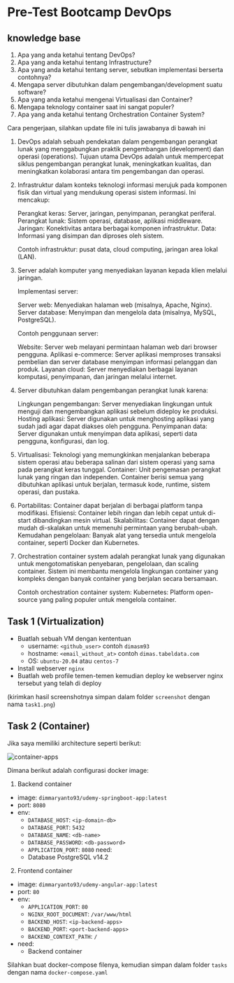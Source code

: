 # Pre-Test Bootcamp DevOps

## knowledge base

1. Apa yang anda ketahui tentang DevOps?
2. Apa yang anda ketahui tentang Infrastructure?
3. Apa yang anda ketahui tentang server, sebutkan implementasi berserta contohnya?
4. Mengapa server dibutuhkan dalam pengembangan/development suatu software?
5. Apa yang anda ketahui mengenai Virtualisasi dan Container?
6. Mengapa teknology container saat ini sangat populer?
7. Apa yang anda ketahui tentang Orchestration Container System?

Cara pengerjaan, silahkan update file ini tulis jawabanya di bawah ini

1. DevOps adalah sebuah pendekatan dalam pengembangan perangkat lunak yang menggabungkan 
   praktik pengembangan (development) dan operasi (operations). Tujuan utama DevOps adalah
   untuk mempercepat siklus pengembangan perangkat lunak, meningkatkan kualitas, 
   dan meningkatkan kolaborasi antara tim pengembangan dan operasi.

2. Infrastruktur dalam konteks teknologi informasi merujuk pada komponen fisik dan virtual
   yang mendukung operasi sistem informasi. Ini mencakup:

   Perangkat keras: Server, jaringan, penyimpanan, perangkat periferal.
   Perangkat lunak: Sistem operasi, database, aplikasi middleware.
   Jaringan: Konektivitas antara berbagai komponen infrastruktur.
   Data: Informasi yang disimpan dan diproses oleh sistem.

   Contoh infrastruktur: pusat data, cloud computing, jaringan area lokal (LAN).

3. Server adalah komputer yang menyediakan layanan kepada klien melalui jaringan.

   Implementasi server:

   Server web: Menyediakan halaman web (misalnya, Apache, Nginx).
   Server database: Menyimpan dan mengelola data (misalnya, MySQL, PostgreSQL).

   Contoh penggunaan server:

   Website: Server web melayani permintaan halaman web dari browser pengguna.
   Aplikasi e-commerce: Server aplikasi memproses transaksi pembelian dan server database 
   menyimpan informasi pelanggan dan produk.
   Layanan cloud: Server menyediakan berbagai layanan komputasi, penyimpanan, dan jaringan 
   melalui internet.

4. Server dibutuhkan dalam pengembangan perangkat lunak karena:

   Lingkungan pengembangan: Server menyediakan lingkungan untuk menguji dan mengembangkan 
   aplikasi sebelum dideploy ke produksi.
   Hosting aplikasi: Server digunakan untuk menghosting aplikasi yang sudah jadi agar dapat
   diakses oleh pengguna.
   Penyimpanan data: Server digunakan untuk menyimpan data aplikasi, seperti data pengguna,
   konfigurasi, dan log.

5. Virtualisasi: Teknologi yang memungkinkan menjalankan beberapa sistem operasi atau beberapa
   salinan dari sistem operasi yang sama pada perangkat keras tunggal.
   Container: Unit pengemasan perangkat lunak yang ringan dan independen. Container berisi semua
   yang dibutuhkan aplikasi untuk berjalan, termasuk kode, runtime, sistem operasi, dan pustaka.

6. Portabilitas: Container dapat berjalan di berbagai platform tanpa modifikasi.
   Efisiensi: Container lebih ringan dan lebih cepat untuk di-start dibandingkan mesin virtual.
   Skalabilitas: Container dapat dengan mudah di-skalakan untuk memenuhi permintaan yang berubah-ubah.
   Kemudahan pengelolaan: Banyak alat yang tersedia untuk mengelola container, seperti Docker dan Kubernetes.

7. Orchestration container system adalah perangkat lunak yang digunakan untuk mengotomatiskan penyebaran,
   pengelolaan, dan scaling container. Sistem ini membantu mengelola lingkungan container yang kompleks 
   dengan banyak container yang berjalan secara bersamaan.

   Contoh orchestration container system:
   Kubernetes: Platform open-source yang paling populer untuk mengelola container.

   

## Task 1 (Virtualization)

- Buatlah sebuah VM dengan kententuan
  - username: `<github_user>` contoh `dimasm93`
  - hostname: `<email_without_at>` contoh `dimas.tabeldata.com`
  - OS: `ubuntu-20.04` atau `centos-7`
- Install webserver `nginx`
- Buatlah web profile temen-temen kemudian deploy ke webserver nginx tersebut yang telah di deploy
  
(kirimkan hasil screenshotnya simpan dalam folder `screenshot` dengan nama `task1.png`)

## Task 2 (Container)

Jika saya memiliki architecture seperti berikut:

![container-apps](docs/images/01-container.png)

Dimana berikut adalah configurasi docker image:

1. Backend container
  - image: `dimmaryanto93/udemy-springboot-app:latest`
  - port: `8080`
  - env: 
    - `DATABASE_HOST`: `<ip-domain-db>`
    - `DATABASE_PORT`: `5432` 
    - `DATABASE_NAME`: `<db-name>`
    - `DATABASE_PASSWORD`: `<db-password>`
    - `APPLICATION_PORT`: `8080`
  need:
    - Database PostgreSQL v14.2
2. Frontend container
  - image: `dimmaryanto93/udemy-angular-app:latest`
  - port: `80`
  - env:
    - `APPLICATION_PORT`: `80`
    - `NGINX_ROOT_DOCUMENT`: `/var/www/html`
    - `BACKEND_HOST`: `<ip-backend-apps>`
    - `BACKEND_PORT`: `<port-backend-apps>`
    - `BACKEND_CONTEXT_PATH`: `/`
  - need:
    - Backend container

Silahkan buat docker-compose filenya, kemudian simpan dalam folder `tasks` dengan nama `docker-compose.yaml`


